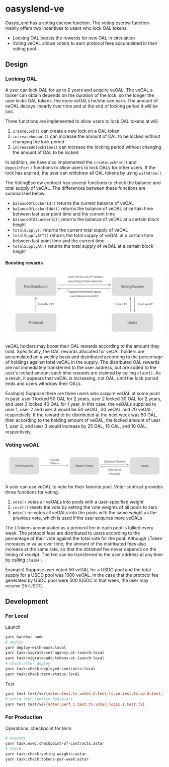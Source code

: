 # oasyslend-ve

OasysLend has a voting escrow function. The voting escrow function mainly offers two incentives to users who lock OAL tokens.

- Locking OAL boosts the rewards for new OAL in circulation
- Voting veOAL allows voters to earn protocol fees accumulated in their voting pool

## Design

### Locking OAL

A user can lock OAL for up to 2 years and acquire veOAL. The veOAL a locker can obtain depends on the duration of the lock, so the longer the user locks OAL tokens, the more veOALs he/she can earn. The amount of veOAL decays linearly over time and at the end of locking period it will be lost.

Three functions are implemented to allow users to lock OAL tokens at will.

1. `createLock()` can create a new lock on a OAL token
2. `increaseAmount()` can increase the amount of OAL to be locked without changing the lock period
3. `increaseUnlockTime()` can increase the locking period without changing the amount of OAL to be locked

In addition, we have also implemented the `createLockFor()` and `depositFor()` functions to allow users to lock OALs for other users. If the lock has expired, the user can withdraw all OAL tokens by using `withdraw()`.

The VotingEscrow contract has several functions to check the balance and total supply of veOAL.
The differences between these functions are summarized below.

- `balanceOfLockerId()` returns the current balance of veOAL
- `balanceOfLockerIdAt()` returns the balance of veOAL at certain time between last user point time and the current time
- `balanceOfAtLockerId()` returns the balance of veOAL at a certain block height
- `totalSupply()` returns the current total supply of veOAL
- `totalSupplyAtT()` returns the total supply of veOAL at a certain time between last point time and the current time
- `totalSupplyAt()` returns the total supply of veOAL at a certain block height

#### Boosting rewards

![fig1](fig/VE-FeeDist.png)

veOAL holders may boost their OAL rewards according to the amount they hold. Specifically, the OAL rewards allocated for veOAL holders are accumulated on a weekly basis and distributed according to the percentage of holdings against total veOAL in the supply. The distributed OAL rewards are not immediately transferred to the user address, but are added to the user's locked amount each time rewards are claimed by calling `claim()`. As a result, it appears that veOAL is increasing, not OAL, until the lock period ends and users withdraw their OALs.

Example) Suppose there are three users who acquire veOAL at some point in past: user 1 locked 50 OAL for 2 years, user 2 locked 30 OAL for 2 years, and user 3 locked 40 OAL for 1 year. In this case, the veOALs supplied to user 1, user 2 and user 3 would be 50 veOAL, 30 veOAL and 20 veOAL, respectively. If the reward to be distributed at the next week was 50 OAL, then according to the holding amount of veOAL, the locked amount of user 1, user 2, and user 3 would increase by 25 OAL, 15 OAL, and 10 OAL,　 respectively.

### Voting veOAL

![fig2](fig/Voter.png)

A user can use veOAL to vote for their favorite pool. Voter contract provides three functions for voting.

1. `vote()` votes all veOALs into pools with a user-specified weight
2. `reset()` resets the vote by setting the vote weights of all pools to zero
3. `poke()` re-votes all veOALs into the pools with the same weight as the previous vote, which is used if the user acquires more veOALs

The LTokens accumulated as a protocol fee in each pool is tallied every week. The protocol fees are distributed to users according to the percentage of their vote against the total vote for the pool. Although LToken increases in value over time, the amount of the distributed fees also increase at the same rate, so that the obtained fee never depends on the timing of receipt. The fee can be transferred to the user address at any time by calling `claim()`.

Example) Suppose user voted 50 veOAL for a USDC pool and the total supply for a USCD pool was 1000 veOAL. In the case that the protocol fee generated by USDC pool were 500 lUSDC in that week, the user may receive 25 lUSDC.

## Development

### For Local

Launch

```bash
yarn hardhat node
# deploy
yarn deploy-with-mock:local
yarn task:migrate:set-agency-at-launch:local
yarn task:migrate:add-tokens-at-launch:local
# check after deploy
yarn task:check:deployed-contracts:local
yarn task:check:term-status:local
```

Test

```bash
yarn test test/ve/{voter.test.ts,voter.2.test.ts,ve.test.ts,ve.2.test.ts}
# extra (for confirm behavior)
yarn test test/ve/{voter.perf.1.test.ts,voter.logic.1.test.ts}
```

### For Production

Operations: checkpoint for term

```bash
# execute
yarn task:exec:checkpoint-of-contracts:astar
# check
yarn task:check:voting-weights:astar
yarn task:check:tokens-per-week:astar
```
